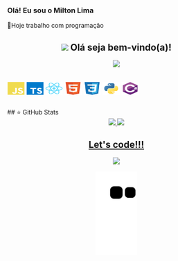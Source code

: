 ### Olá! Eu sou o Milton Lima
🔋Hoje trabalho com  programação

<span align="center">

## <img src="https://i.imgur.com/0hdZ65D.gif" width="40px"> Olá seja bem-vindo(a)!</h2>

</span>

<div align="center">

<img src="https://www.mygo.ge/uploads/blog/1584023795.jpg" width="700px" />
  
  </p>

</div>

</p>

  <div style="display: inline_block"><br>
  <img align="center" alt="MiltonLima-Js" height="30" width="40" src="https://raw.githubusercontent.com/devicons/devicon/master/icons/javascript/javascript-plain.svg">
  <img align="center" alt="MiltonLima-Ts" height="30" width="40" src="https://raw.githubusercontent.com/devicons/devicon/master/icons/typescript/typescript-plain.svg">
  <img align="center" alt="MiltonLima-React"  height="30" width="40" src="https://raw.githubusercontent.com/devicons/devicon/master/icons/react/react-original.svg">
  <img align="center" alt="MiltonLima-HTML"   height="30" width="40" src="https://raw.githubusercontent.com/devicons/devicon/master/icons/html5/html5-original.svg">
  <img align="center" alt="MiltonLima-CSS"    height="30" width="40" src="https://raw.githubusercontent.com/devicons/devicon/master/icons/css3/css3-original.svg">
  <img align="center" alt="MiltonLima-Python" height="30" width="40" src="https://raw.githubusercontent.com/devicons/devicon/master/icons/python/python-original.svg">
  <img align="center" alt="MiltonLima-Csharp" height="30" width="40" src="https://raw.githubusercontent.com/devicons/devicon/master/icons/csharp/csharp-original.svg">
  
  </p> 
  </p>
  
  
  

  </p>
  
  
  
  ##
 


</p>
## ⭐ GitHub Stats

<div align="center">
  <a href="https://github.com/Milton6913/MiltonLima">
  <img height="180em" src="https://github-readme-stats.vercel.app/api?username=MiltonLima&show_icons=true&theme=dracula&include_all_commits=true&count_private=true"/>
  <img height="180em" src="https://github-readme-stats.vercel.app/api/top-langs/?username=MiltonLima&layout=compact&langs_count=7&theme=dracula"/>    
</div> 


<div align="center">
<h2>Let's code!!!</h2>
<img src="https://media.giphy.com/media/LmNwrBhejkK9EFP504/giphy.gif" width="400px" />
  
  ![Snake animation](https://github.com/Mateus-Batista12/Mateus-Batista12/blob/output/github-contribution-grid-snake.svg)
  
</div>
